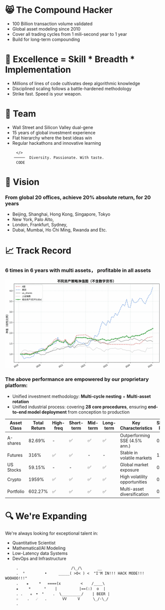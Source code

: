 # 😸 The Compound Hacker

- 100 Billion transaction volume validated
- Global asset modeling since 2010
- Cover all trading cycles from 1 mili-second year to 1 year
- Build for long-term compounding

# 🌱 Excellence  = Skill * Breadth * Implementation

- Millions of lines of code cultivates deep algorithmic knowledge
- Disciplined scaling follows a battle-hardened methodology 
- Strike fast.  Speed is your weapon. 


# 💞️ Team
- Wall Street and Silicon Valley dual-gene
- 15 years of global investment experience
- Flat hierarchy where the best ideas win
- Regular hackathons and innovative learning 
```
     </>
    ─────  Diversity. Passionate. With taste.
     CODE
```

# 👀 Vision
### From global 20 offices, achieve 20% absolute return, for 20 years
- Beijing, Shanghai, Hong Kong, Singapore, Tokyo
- New York, Palo Alto, 
- London, Frankfurt, Sydney, 
- Dubai, Mumbai, Ho Chi Ming, Rwanda and Etc.

# 📈 Track Record

###  6 times in 6 years with multi assets， profitable in all assets


![pnl](./images/pnl.no.crypto.png)


### The above performance are empowered by our proprietary platform:
- Unified investment methodology: **Multi-cycle nesting** + **Multi-asset rotation**
- Unified industrial process: covering **28 core procedures**, ensuring **end-to-end model deployment** from conception to production


| Asset Class | Total Return | High-freq | Short-term | Mid-term | Long-term | Key Characteristics | Sharpe Ratio |
|------------|--------------|-----------|------------|-----------|------------|-------------------|--------------|
| A-shares | 82.69% | - | ✅ | ✅ | ✅ | Outperforming SSE (4.5% ann.) | 0.93 |
| Futures| 316% | ✅ | ✅ | - | - | Stable in volatile markets | 1.01 |
| US Stocks | 59.15% | - | - | ✅ | ✅ | Global market exposure | 0.66 |
| Crypto | 1959% | ✅ | ✅ | ✅ | ✅ | High volatility opportunities | 0.97 |
| Portfolio | 602.27% | ✅ | ✅ | ✅ | ✅ | Multi-asset diversification | 0.97 |


# 🔍 We're Expanding

We're always looking for exceptional talent in:
- Quantitative Scientist
- Mathematical/AI Modeling
- Low-Latency data Systems
- DevOps and Infrastructure


```text
     .                        /\_/\       __
     .  °　    　　•　　  _____( >O< ) <  "I'M IN!!! HACK MODE!!! WOOHOO!!!"
     .  　★   　*   ====(x         <    /____\
     ★　   *      °    |          |==(:)  o  |
     . .　　✯　•　°    .  \_________/    | BEER |
     ☆    .   ☄   .       VV     V      \_/-\_/
     .
```